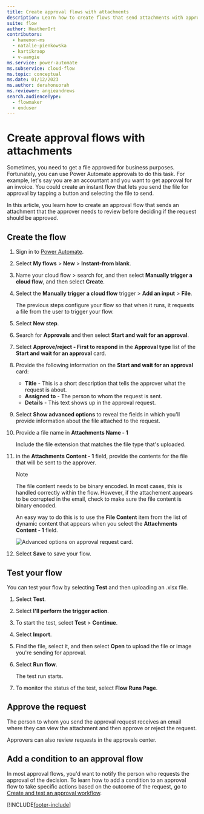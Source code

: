 ```yaml
---
title: Create approval flows with attachments
description: Learn how to create flows that send attachments with approval requests.
suite: flow
author: HeatherOrt
contributors:
  - hamenon-ms
  - natalie-pienkowska
  - kartikraop
  - v-aangie
ms.service: power-automate
ms.subservice: cloud-flow
ms.topic: conceptual
ms.date: 01/12/2023
ms.author: derahonuorah
ms.reviewer: angieandrews
search.audienceType: 
  - flowmaker
  - enduser
---
```


# Create approval flows with attachments

Sometimes, you need to get a file approved for business purposes. Fortunately, you can use Power Automate approvals to do this task. For example, let's say you are an accountant and you want to get approval for an invoice. You could create an instant flow that lets you send the file for approval by tapping a button and selecting the file to send.

In this article, you learn how to create an approval flow that sends an attachment that the approver needs to review before deciding if the request should be approved.

## Create the flow

1. Sign in to [Power Automate](https://make.powerautomate.com).

1. Select **My flows** > **New** > **Instant-from blank**.

1. Name your cloud flow > search for, and then select **Manually trigger a cloud flow**, and then select **Create**.

1. Select the **Manually trigger a cloud flow** trigger > **Add an input** > **File**.

     The previous steps configure your flow so that when it runs, it requests a file from the user to trigger your flow.

1. Select **New step**.

1. Search for **Approvals** and then select **Start and wait for an approval**.

1. Select **Approve/reject - First to respond** in the **Approval type** list of the **Start and wait for an approval** card.

1. Provide the following information on the **Start and wait for an approval** card:

   - **Title** - This is a short description that tells the approver what the request is about.
   - **Assigned to** - The person to whom the request is sent.
   - **Details** - This text shows up in the approval request.

1. Select **Show advanced options** to reveal the fields in which you'll provide information about the file attached to the request.

1. Provide a file name in **Attachments Name - 1**

    Include the file extension that matches the file type that's uploaded.

1. in the **Attachments Content - 1** field, provide the contents for the file that will be sent to the approver.

    > [!NOTE]
    > The file content needs to be binary encoded. In most cases, this is handled correctly within the flow. However, if the attachement appears to be corrupted in the email, check to make sure the file content is binary encoded.

    An easy way to do this is to use the **File Content** item from the list of dynamic content that appears when you select the **Attachments Content - 1** field.

     ![Advanced options on approval request card.](./media/approval-attachments/approval-request-card-advanced-options.png)

1. Select **Save** to save your flow.

## Test your flow

You can test your flow by selecting **Test** and then uploading an .xlsx file.

1. Select **Test**.

1. Select **I'll perform the trigger action**.

1. To start the test, select **Test** > **Continue**.

1. Select **Import**.

1. Find the file, select it, and then select **Open** to upload the file or image you're sending for approval.

1. Select **Run flow**.

   The test run starts.

1. To monitor the status of the test, select **Flow Runs Page**.

## Approve the request

The person to whom you send the approval request receives an email where they can view the attachment and then approve or reject the request.

Approvers can also review requests in the approvals center.

## Add a condition to an approval flow

In most approval flows, you'd want to notify the person who requests the approval of the decision. To learn how to add a condition to an approval flow to take specific actions based on the outcome of the request, go to [Create and test an approval workflow](modern-approvals.md#add-an-email-action-for-approvals).

[!INCLUDE[footer-include](includes/footer-banner.md)]
